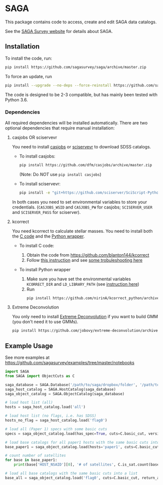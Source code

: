 SAGA
====

This package contains code to access, create and edit SAGA data catalogs.

See the [SAGA Survey website](http://sagasurvey.org/) for details about SAGA.

## Installation

To install the code, run:
```sh
pip install https://github.com/sagasurvey/saga/archive/master.zip
```

To force an update, run
```sh
pip install --upgrade --no-deps --force-reinstall https://github.com/sagasurvey/saga/archive/master.zip
```

The code is designed to be 2-3 compatible, but has mainly been tested with Python 3.6. 


### Dependencies

All required dependencies will be installed automatically. There are two optional dependencies that require manual installation: 

1. casjobs OR sciservevr 
   
   You need to install [casjobs](https://github.com/dfm/casjobs) or [sciservevr](https://github.com/sciserver/SciScript-Python) to download SDSS catalogs. 
   
   * To install casjobs:
     ```sh
     pip install https://github.com/dfm/casjobs/archive/master.zip 
     ```
     (Note: Do *NOT* use `pip install casjobs`)
   
   * To install sciservevr:
     ```sh
     pip install -e "git+https://github.com/sciserver/SciScript-Python.git@sciserver-v2.0.13#egg=SciServer-2.0.13&subdirectory=py3"
     ```
   In both cases you need to set environmental variables to store your credentials. (`CASJOBS_WSID` and `CASJOBS_PW` for casjobs; `SCISERVER_USER` and `SCISERVER_PASS` for sciserver). 
   
2. kcorrect
   
   You need kcorrect to calculate stellar masses. You need to install both the [C code](https://github.com/blanton144/kcorrect) and the [Python wrapper](https://github.com/nirinA/kcorrect_python).
   
   * To install C code:
     1. Obtain the code from https://github.com/blanton144/kcorrect
     2. Follow [this instruction](http://kcorrect.org/#Installing_the_software) and see [some trobuleshooting here](http://kcorrect.org/#Known_problems)
   
   * To install Python wrapper
     1. Make sure you have set the environmental variables `KCORRECT_DIR` and `LD_LIBRARY_PATH` (see [instruction here](https://github.com/nirinA/kcorrect_python#usage))
     2. Run
        ```sh
        pip install https://github.com/nirinA/kcorrect_python/archive/master.zip
        ```

3. Extreme Deconvolution
   
   You only need to install [Extreme Deconvolution](https://github.com/jobovy/extreme-deconvolution) if you want to build GMM (you don't need it to use GMMs). 

   ```sh
   pip install https://github.com/jobovy/extreme-deconvolution/archive/master.zip
   ```


## Example Usage

See more examples at https://github.com/sagasurvey/examples/tree/master/notebooks

```python
import SAGA
from SAGA import ObjectCuts as C

saga_database = SAGA.Database('/path/to/saga/dropbox/folder', '/path/to/saga/local/folder')
saga_host_catalog = SAGA.HostCatalog(saga_database)
saga_object_catalog = SAGA.ObjectCatalog(saga_database)

# load host list (all)
hosts = saga_host_catalog.load('all')

# load host list (no flags, i.e. has SDSS)
hosts_no_flag = saga_host_catalog.load('flag0')

# load all (Paper 1) specs with some basic cuts
specs = saga_object_catalog.load(has_spec=True, cuts=C.basic_cut, version='paper1')

# load base catalogs for all paper1 hosts with the same basic cuts into a list:
base_paper1 = saga_object_catalog.load(hosts='paper1', cuts=C.basic_cut, return_as='list', version='paper1')

# count number of satellites
for base in base_paper1:
    print(base['HOST_NSAID'][0], '# of satellites', C.is_sat.count(base))

# load all base catalogs with the same basic cuts into a list
base_all = saga_object_catalog.load('flag0', cuts=C.basic_cut, return_as='list', version='paper1')
```
